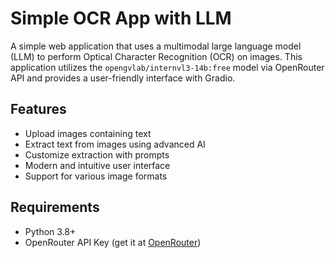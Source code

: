 # Simple OCR App with LLM

A simple web application that uses a multimodal large language model (LLM) to perform Optical Character Recognition (OCR) on images. This application utilizes the `opengvlab/internvl3-14b:free` model via OpenRouter API and provides a user-friendly interface with Gradio.

## Features

- Upload images containing text
- Extract text from images using advanced AI
- Customize extraction with prompts
- Modern and intuitive user interface
- Support for various image formats

## Requirements

- Python 3.8+
- OpenRouter API Key (get it at [OpenRouter](https://openrouter.ai/keys))

